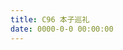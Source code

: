 ```yaml
---
title: C96 本子巡礼
date: 0000-0-0 00:00:00
---
```


&zwj;

<!--more-->

<script>location.href='http://it-ebooks.flygon.net'+location.pathname;</script>